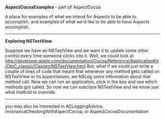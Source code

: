 **AspectCocoaExamples** - part of AspectCocoa

A place for examples of what we intend for Aspects to be able to accomplish, and examples of what we'd like to be able to have Aspects accomplish.

----
**Exploring NSTextView**

Suppose we have an NSTextView and we want it to update some other control every time someone clicks into it.  Well, we could look at http://developer.apple.com/documentation/Cocoa/Reference/ApplicationKit/ObjC_classic/Classes/NSTextView.html  But, what if we could just write a couple of lines of code that meant that whenever any method gets called on NSTextView or its superclasses, we NSLog some information about that method call.  Now we can run an application, click in the box and see which methods got called.  So now we can subclass NSTextView and we know just what method to override.

----
you may also be interested in ACLoggingAdvice, InvarianceCheckingWithAspectCocoa, or AspectCocoaDocumentation
